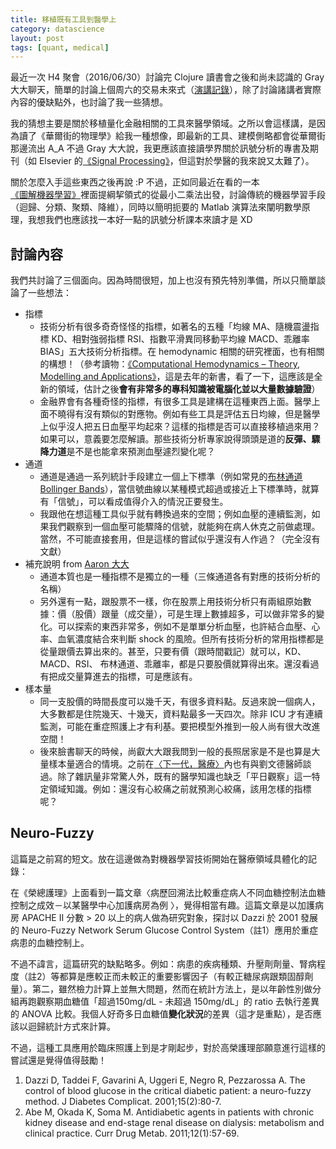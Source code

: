 ```yaml
---
title: 移植既有工具到醫學上
category: datascience
layout: post
tags: [quant, medical]
---
```

最近一次 H4 聚會（2016/06/30）討論完 Clojure 讀書會之後和尚未認識的 Gray 大大聊天，簡單的討論上個周六的交易未來式（[演講記錄](http://yfwu.github.io/datascience/2016/06/26/quant-speech.html)），除了討論諸講者實際內容的優缺點外，也討論了我一些猜想。

我的猜想主要是關於移植量化金融相關的工具來醫學領域。之所以會這樣講，是因為讀了《華爾街的物理學》給我一種想像，即最新的工具、建模側略都會從華爾街那邊流出 A_A 不過 Gray 大大說，我更應該直接讀學界關於訊號分析的專書及期刊（如 Elsevier 的[《Signal Processing》](http://www.journals.elsevier.com/signal-processing)，但這對於學醫的我來說又太難了）。

關於怎麼入手這些東西之後再說 :P 不過，正如同最近在看的一本[《圖解機器學習》](http://m.sanmin.com.tw/product/index/005093606)裡面提綱挈領式的從最小二乘法出發，討論傳統的機器學習手段（迴歸、分類、聚類、降維），同時以簡明扼要的 Matlab 演算法來闡明數學原理，我想我們也應該找一本好一點的訊號分析課本來讀才是 XD



## 討論內容
我們共討論了三個面向。因為時間很短，加上也沒有預先特別準備，所以只簡單談論了一些想法：

- 指標
    - 技術分析有很多奇奇怪怪的指標，如著名的五種「均線 MA、隨機震盪指標 KD、相對強弱指標 RSI、指數平滑異同移動平均線 MACD、乖離率 BIAS」五大技術分析指標。在 hemodynamic 相關的研究裡面，也有相關的構想！（參考讀物：[《Computational Hemodynamics – Theory, Modelling and Applications》](http://www.springer.com/us/book/9789401795937)，這是去年的新書，看了一下，這應該是全新的領域，估計之後**會有非常多的專科知識被電腦化並以大量數據驗證**）
    - 金融界會有各種奇怪的指標，有很多工具是建構在這種東西上面。醫學上面不曉得有沒有類似的對應物。例如有些工具是評估五日均線，但是醫學上似乎沒人把五日血壓平均起來？這樣的指標是否可以直接移植過來用？如果可以，意義要怎麼解讀。那些技術分析專家說得頭頭是道的**反彈、驟降力道**是不是也能拿來預測血壓遽烈變化呢？
- 通道
    - 通道是通過一系列統計手段建立一個上下標準（例如常見的[布林通道 Bollinger Bands](https://en.wikipedia.org/wiki/Bollinger_Bands)），當信號曲線以某種模式超過或接近上下標準時，就算有「信號」，可以看成值得介入的情況正要發生。
    - 我跟他在想這種工具似乎就有轉換過來的空間；例如血壓的連續監測，如果我們觀察到一個血壓可能驟降的信號，就能夠在病人休克之前做處理。當然，不可能直接套用，但是這樣的嘗試似乎還沒有人作過？（完全沒有文獻）
- 補充說明 from [Aaron 大大](https://aaronhychen.com/)
    - 通道本質也是一種指標不是獨立的一種（三條通道各有對應的技術分析的名稱）
    - 另外還有一點，跟股票不一樣，你在股票上用技術分析只有兩組原始數據：價（股價）跟量（成交量），可是生理上數據超多，可以做非常多的變化。可以探索的東西非常多，例如不是單單分析血壓，也許結合血壓、心率、血氧濃度結合來判斷 shock 的風險。但所有技術分析的常用指標都是從量跟價去算出來的。甚至，只要有價（跟時間戳記）就可以，KD、MACD、RSI、 布林通道、乖離率，都是只要股價就算得出來。還沒看過有把成交量算進去的指標，可是應該有。
- 樣本量
    - 同一支股價的時間長度可以幾千天，有很多資料點。反過來說一個病人，大多數都是住院幾天、十幾天，資料點最多一天四次。除非 ICU 才有連續監測，可能在重症照護上才有利基。要把模型外推到一般人尚有很大改進空間！
    - 後來臉書聊天的時候，尚叡大大跟我問到一般的長照居家是不是也算是大量樣本量適合的情境。之前在[〈下一代，醫療〉](http://yfwu.github.io/startup/2016/04/28/future-medicine.html)內也有與劉文德醫師談過。除了雜訊量非常驚人外，既有的醫學知識也缺乏「平日觀察」這一特定領域知識。例如：還沒有心絞痛之前就預測心絞痛，該用怎樣的指標呢？

## Neuro-Fuzzy

這篇是之前寫的短文。放在這邊做為對機器學習技術開始在醫療領域具體化的記錄：

在《榮總護理》上面看到一篇文章〈病歷回溯法比較重症病人不同血糖控制法血糖控制之成效－以某醫學中心加護病房為例 〉，覺得相當有趣。這篇文章是以加護病房 APACHE II 分數 > 20 以上的病人做為研究對象，探討以 Dazzi 於 2001 發展的 Neuro-Fuzzy Network Serum Glucose Control System（註1）應用於重症病患的血糖控制上。

不過不諱言，這篇研究的缺點略多。例如：病患的疾病種類、升壓劑劑量、腎病程度（註2）等都算是應較正而未較正的重要影響因子（有較正糖尿病跟類固醇劑量）。第二，雖然檢力計算上並無大問題，然而在統計方法上，是以年齡性別做分組再跑觀察期血糖值「超過150mg/dL - 未超過 150mg/dL」的 ratio 去執行差異的 ANOVA 比較。我個人好奇多日血糖值**變化狀況**的差異（這才是重點），是否應該以迴歸統計方式來計算。

不過，這種工具應用於臨床照護上到是才剛起步，對於高榮護理部願意進行這樣的嘗試還是覺得值得鼓勵！

1. Dazzi D, Taddei F, Gavarini A, Uggeri E, Negro R, Pezzarossa A. The control of blood glucose in the critical diabetic patient: a neuro-fuzzy method. J Diabetes Complicat. 2001;15(2):80-7.
2. Abe M, Okada K, Soma M. Antidiabetic agents in patients with chronic kidney disease and end-stage renal disease on dialysis: metabolism and clinical practice. Curr Drug Metab. 2011;12(1):57-69.